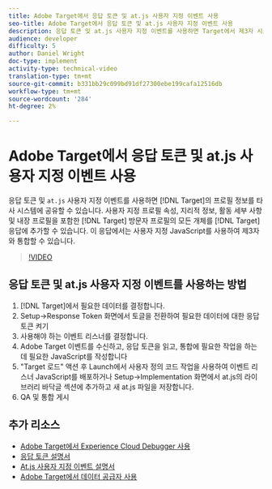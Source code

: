 ```yaml
---
title: Adobe Target에서 응답 토큰 및 at.js 사용자 지정 이벤트 사용
seo-title: Adobe Target에서 응답 토큰 및 at.js 사용자 지정 이벤트 사용
description: 응답 토큰 및 at.js 사용자 지정 이벤트를 사용하면 Target에서 제3자 시스템으로 프로필 정보를 공유할 수 있습니다. 사용자 지정 프로필 속성, 지리적 정보, 활동 세부 사항 및 내장 프로필을 비롯한 Target 방문자 프로필의 모든 개체를 Target 응답에 추가할 수 있습니다. 응답에서 사용자 지정 JavaScript를 사용하여 제3자와 통합할 수 있습니다.
audience: developer
difficulty: 5
author: Daniel Wright
doc-type: implement
activity-type: technical-video
translation-type: tm+mt
source-git-commit: b331bb29c099bd91df27300ebe199cafa12516db
workflow-type: tm+mt
source-wordcount: '284'
ht-degree: 2%

---
```



# Adobe Target에서 응답 토큰 및 at.js 사용자 지정 이벤트 사용

응답 토큰 및 `at.js` 사용자 지정 이벤트를 사용하면 [!DNL Target]의 프로필 정보를 타사 시스템에 공유할 수 있습니다. 사용자 지정 프로필 속성, 지리적 정보, 활동 세부 사항 및 내장 프로필을 포함한 [!DNL Target] 방문자 프로필의 모든 개체를 [!DNL Target] 응답에 추가할 수 있습니다. 이 응답에서는 사용자 지정 JavaScript를 사용하여 제3자와 통합할 수 있습니다.

>[!VIDEO](https://video.tv.adobe.com/v/23253/?quality=12)

## 응답 토큰 및 at.js 사용자 지정 이벤트를 사용하는 방법

1. [!DNL Target]에서 필요한 데이터를 결정합니다.
1. Setup->Response Token 화면에서 토글을 전환하여 필요한 데이터에 대한 응답 토큰 켜기
1. 사용해야 하는 이벤트 리스너를 결정합니다.
1. Adobe Target 이벤트를 수신하고, 응답 토큰을 읽고, 통합에 필요한 작업을 하는 데 필요한 JavaScript를 작성합니다
1. &quot;Target 로드&quot; 액션 후 Launch에서 사용자 정의 코드 작업을 사용하여 이벤트 리스너 JavaScript를 배포하거나 Setup->Implementation 화면에서 at.js의 라이브러리 바닥글 섹션에 추가하고 새 at.js 파일을 저장합니다.
1. QA 및 통합 게시

## 추가 리소스

* [Adobe Target에서 Experience Cloud Debugger 사용](../troubleshooting/troubleshoot-with-the-experience-cloud-debugger.md)
* [응답 토큰 설명서](https://docs.adobe.com/help/en/target/using/administer/response-tokens.html)
* [At.js 사용자 지정 이벤트 설명서](https://docs.adobe.com/content/help/en/target/using/implement-target/client-side/functions-overview/atjs-custom-events.html)
* [Adobe Target에서 데이터 공급자 사용](use-data-providers-to-integrate-third-party-data.md)